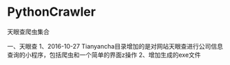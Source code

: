 # PythonCrawler
天眼查爬虫集合


一、天眼查
1、2016-10-27 Tianyancha目录增加的是对网站天眼查进行公司信息查询的小程序，包括爬虫和一个简单的界面z操作
2、增加生成的exe文件
